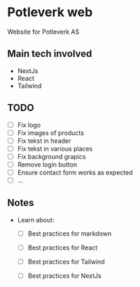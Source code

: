 # Potleverk web
Website for Potleverk AS

## Main tech involved
- NextJs
- React
- Tailwind

## TODO
- [ ] Fix logo
- [ ] Fix images of products
- [ ] Fix tekst in header
- [ ] Fix tekst in various places
- [ ] Fix background grapics
- [ ] Remove login button
- [ ] Ensure contact form works as expected
- [ ] ...

## Notes
- Learn about:
  - [ ] Best practices for markdown
  - [ ] Best practices for React
  - [ ] Best practices for Tailwind
  - [ ] Best practices for NextJs
 